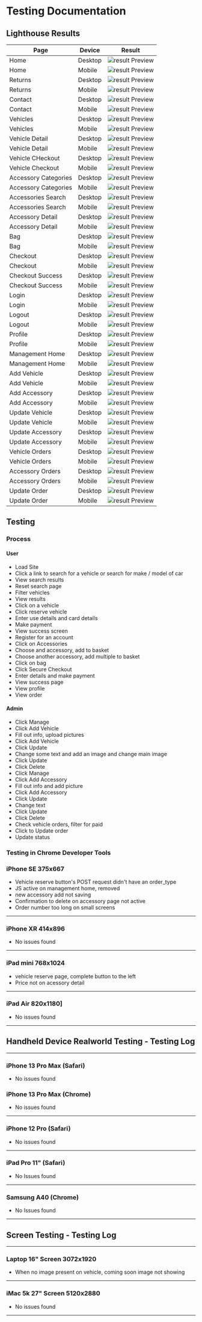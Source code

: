 # Testing Documentation

## Lighthouse Results

|Page|Device|Result|
|-----|-----|-----|
|Home|Desktop|![result Preview](static/images/readme/lighthouse-results/index-desktop.png)|
|Home|Mobile|![result Preview](static/images/readme/lighthouse-results/index-mobile.png)|
|Returns|Desktop|![result Preview](static/images/readme/lighthouse-results/returns-desktop.png)|
|Returns|Mobile|![result Preview](static/images/readme/lighthouse-results/returns-mobile.png)|
|Contact|Desktop|![result Preview](static/images/readme/lighthouse-results/contact-desktop.png)|
|Contact|Mobile|![result Preview](static/images/readme/lighthouse-results/contact-mobile.png)|
|Vehicles|Desktop|![result Preview](static/images/readme/lighthouse-results/vehicle-desktop.png)|
|Vehicles|Mobile|![result Preview](static/images/readme/lighthouse-results/vehicle-mobile.png)|
|Vehicle Detail|Desktop|![result Preview](static/images/readme/lighthouse-results/vehicle-detail-desktop.png)|
|Vehicle Detail|Mobile|![result Preview](static/images/readme/lighthouse-results/vehicle-detail-mobile.png)|
|Vehicle CHeckout|Desktop|![result Preview](static/images/readme/lighthouse-results/vehile_checkout-desktop.png)|
|Vehicle Checkout|Mobile|![result Preview](static/images/readme/lighthouse-results/vehile_checkout-mobile.png)|
|Accessory Categories|Desktop|![result Preview](static/images/readme/lighthouse-results/accessories-desktop.png)|
|Accessory Categories|Mobile|![result Preview](static/images/readme/lighthouse-results/accessories-mobile.png)|
|Accessories Search|Desktop|![result Preview](static/images/readme/lighthouse-results/accessories-search-desktop.png)|
|Accessories Search|Mobile|![result Preview](static/images/readme/lighthouse-results/accessories-search-mobile.png)|
|Accessory Detail|Desktop|![result Preview](static/images/readme/lighthouse-results/accessot-detail-desktop.png)|
|Accessory Detail|Mobile|![result Preview](static/images/readme/lighthouse-results/accessot-detail-mobile.png)|
|Bag|Desktop|![result Preview](static/images/readme/lighthouse-results/bag-desktop.png)|
|Bag|Mobile|![result Preview](static/images/readme/lighthouse-results/bag-mobile.png)|
|Checkout|Desktop|![result Preview](static/images/readme/lighthouse-results/checkout-desktop.png)|
|Checkout|Mobile|![result Preview](static/images/readme/lighthouse-results/checkout-desktop.png)|
|Checkout Success|Desktop|![result Preview](static/images/readme/lighthouse-results/checkout-success-desktop.png)|
|Checkout Success|Mobile|![result Preview](static/images/readme/lighthouse-results/checkout-success-mobile.png)|
|Login|Desktop|![result Preview](static/images/readme/lighthouse-results/login-desktop.png)|
|Login|Mobile|![result Preview](static/images/readme/lighthouse-results/login-mobile.png)|
|Logout|Desktop|![result Preview](static/images/readme/lighthouse-results/logout-desktop.png)|
|Logout|Mobile|![result Preview](static/images/readme/lighthouse-results/logout-mobile.png)|
|Profile|Desktop|![result Preview](static/images/readme/lighthouse-results/profile-desktop.png)|
|Profile|Mobile|![result Preview](static/images/readme/lighthouse-results/profile-mobile.png)|
|Management Home|Desktop|![result Preview](static/images/readme/lighthouse-results/management-home-desktop.png)|
|Management Home|Mobile|![result Preview](static/images/readme/lighthouse-results/management-home-mobile.png)|
|Add Vehicle|Desktop|![result Preview](static/images/readme/lighthouse-results/add-vehicle-desktop.png)|
|Add Vehicle|Mobile|![result Preview](static/images/readme/lighthouse-results/add-vehicle-mobile.png)|
|Add Accessory|Desktop|![result Preview](static/images/readme/lighthouse-results/add-accessory-desktop.png)|
|Add Accessory|Mobile|![result Preview](static/images/readme/lighthouse-results/add-accessory-desktop.png)|
|Update Vehicle|Desktop|![result Preview](static/images/readme/lighthouse-results/update-vehicle-desktop.png)|
|Update Vehicle|Mobile|![result Preview](static/images/readme/lighthouse-results/update-vehicle-mobile.png)|
|Update Accessory|Desktop|![result Preview](static/images/readme/lighthouse-results/update-accesory-desktop.png)|
|Update Accessory|Mobile|![result Preview](static/images/readme/lighthouse-results/update-accesory-mobile.png)|
|Vehicle Orders|Desktop|![result Preview](static/images/readme/lighthouse-results/manage-vehicle-orders-mobile.png)|
|Vehicle Orders|Mobile|![result Preview](static/images/readme/lighthouse-results/manage-vehicle-orders-mobile.png)|
|Accessory Orders|Desktop|![result Preview](static/images/readme/lighthouse-results/manage-accessory-orders-desktop.png)|
|Accessory Orders|Mobile|![result Preview](static/images/readme/lighthouse-results/manage-accessory-orders-mobile.png)|
|Update Order|Desktop|![result Preview](static/images/readme/lighthouse-results/update-order-desktop.png)|
|Update Order|Mobile|![result Preview](static/images/readme/lighthouse-results/update-order-mobile.png)|

## Testing
### Process

#### User

- Load Site
- Click a link to search for a vehicle or search for make / model of car
- View search results
- Reset search page
- Filter vehicles
- View results
- Click on a vehicle
- Click reserve vehicle
- Enter use details and card details
- Make payment
- View success screen
- Register for an account
- Click on Accessories
- Choose and accessory, add to basket
- Choose another accessory, add multiple to basket
- Click on bag
- Click Secure Checkout
- Enter details and make payment
- View success page
- View profile
- View order

#### Admin

- Click Manage
- Click Add Vehicle
- Fill out info, upload pictures
- Click Add Vehicle
- Click Update
- Change some text and add an image and change main image
- Click Update
- Click Delete
- Click Manage
- Click Add Accessory
- Fill out info and add picture
- Click Add Accessory
- Click Update
- Change text
- Click Update
- Click Delete
- Check vehicle orders, filter for paid
- Click to Update order
- Update status

### Testing in Chrome Developer Tools
### iPhone SE 375x667

- Vehicle reserve button's POST request didn't have an order_type
- JS active on management home, removed
- new accessory add not saving
- Confirmation to delete on accessory page not active
- Order number too long on small screens
---
### iPhone XR 414x896
- No issues found

---
### iPad mini 768x1024

- vehicle reserve page, complete button to the left
- Price not on acessory detail

---
### iPad Air 820x1180]
- No issues found
---
## Handheld Device Realworld Testing - Testing Log
---
### iPhone 13 Pro Max (Safari)

- No issues found
### iPhone 13 Pro Max (Chrome)

- No issues found
---
### iPhone 12 Pro (Safari)

- No issues found
---
### iPad Pro 11" (Safari)

- No Issues found
---
### Samsung A40 (Chrome)

- No Issues found
---
## Screen Testing - Testing Log
---

### Laptop 16" Screen 3072x1920

- When no image present on vehicle, coming soon image not showing

---
### iMac 5k 27" Screen 5120x2880

- No issues found
---